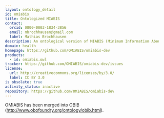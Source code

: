 ```yaml
---
layout: ontology_detail
id: omiabis
title: Ontologized MIABIS
contact:
  orcid: 0000-0003-1834-3856
  email: mbrochhausen@gmail.com
  label: Mathias Brochhausen
description: An ontological version of MIABIS (Minimum Information About BIobank data Sharing)
domain: health
homepage: https://github.com/OMIABIS/omiabis-dev
products:
  - id: omiabis.owl
tracker: https://github.com/OMIABIS/omiabis-dev/issues
license:
  url: http://creativecommons.org/licenses/by/3.0/
  label: CC BY 3.0
is_obsolete: true
activity_status: inactive
repository: https://github.com/OMIABIS/omiabis-dev
---
```


OMIABIS has been merged into OBIB (http://www.obofoundry.org/ontology/obib.html).
